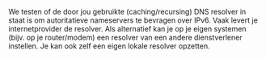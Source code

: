 We testen of de door jou gebruikte (caching/recursing) DNS resolver in staat is om autoritatieve nameservers te bevragen over IPv6. Vaak levert je internetprovider de resolver. Als alternatief kan je op je eigen systemen (bijv. op je router/modem) een resolver van een andere dienstverlener instellen. Je kan ook zelf een eigen lokale resolver opzetten.
